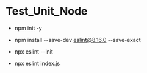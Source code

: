 # Test_Unit_Node

- npm init -y

- npm install --save-dev eslint@8.16.0 --save-exact
- npx eslint --init
- npx eslint index.js